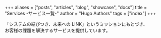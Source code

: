 +++
aliases = ["posts", "articles", "blog", "showcase", "docs"]
title = "Services -サービス一覧-"
author = "Hugo Authors"
tags = ["index"]
+++

「システムの結びつき、未来への LINK」というミッションにもとづき、  
お客様の課題を解決するサービスを提供しています。
